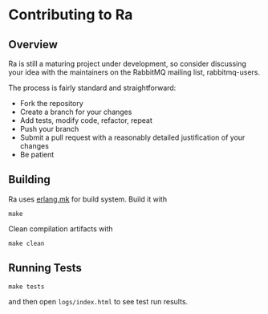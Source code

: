 # Contributing to Ra

## Overview

Ra is still a maturing project under development, so consider discussing your idea with
the maintainers on the RabbitMQ mailing list, rabbitmq-users.

The process is fairly standard and straightforward:

 * Fork the repository
 * Create a branch for your changes
 * Add tests, modify code, refactor, repeat
 * Push your branch
 * Submit a pull request with a reasonably detailed justification of your changes
 * Be patient


## Building

Ra uses [erlang.mk](https://erlang.mk/) for build system. Build it with

    make

Clean compilation artifacts with

    make clean

## Running Tests

    make tests

and then open `logs/index.html` to see test run results.
